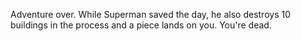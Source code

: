 Adventure over.  While Superman saved the day, he also destroys 10 buildings in the process and a piece lands on you.  You're dead.

